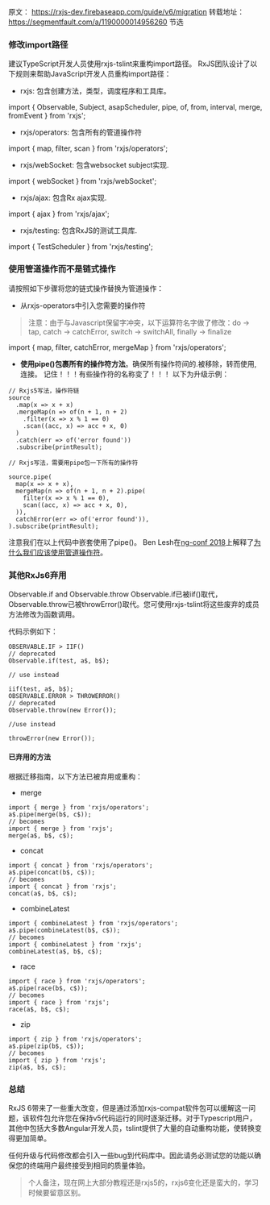 原文：
https://rxjs-dev.firebaseapp.com/guide/v6/migration
转载地址：
https://segmentfault.com/a/1190000014956260
节选
### 修改import路径
建议TypeScript开发人员使用rxjs-tslint来重构import路径。
RxJS团队设计了以下规则来帮助JavaScript开发人员重构import路径：

* rxjs: 包含创建方法，类型，调度程序和工具库。

import { Observable, Subject, asapScheduler, pipe, of, from, interval, merge, fromEvent } from 'rxjs';
* rxjs/operators: 包含所有的管道操作符

import { map, filter, scan } from 'rxjs/operators';
* rxjs/webSocket: 包含websocket subject实现.

import { webSocket } from 'rxjs/webSocket';
* rxjs/ajax: 包含Rx ajax实现.

import { ajax } from 'rxjs/ajax';
* rxjs/testing: 包含RxJS的测试工具库.

import { TestScheduler } from 'rxjs/testing';

### 使用管道操作而不是链式操作
请按照如下步骤将您的链式操作替换为管道操作：

* 从rxjs-operators中引入您需要的操作符

> 注意：由于与Javascript保留字冲突，以下运算符名字做了修改：do -> tap, catch ->
catchError, switch -> switchAll, finally -> finalize

import { map, filter, catchError, mergeMap } from 'rxjs/operators';

* **使用pipe()包裹所有的操作符方法**。确保所有操作符间的.被移除，转而使用,连接。
记住！！！有些操作符的名称变了！！！
以下为升级示例：
```
// Rxjs5写法，操作符链
source
  .map(x => x + x)
  .mergeMap(n => of(n + 1, n + 2)
    .filter(x => x % 1 == 0)
    .scan((acc, x) => acc + x, 0)
  )
  .catch(err => of('error found'))
  .subscribe(printResult);

// Rxjs写法，需要用pipe包一下所有的操作符

source.pipe(
  map(x => x + x),
  mergeMap(n => of(n + 1, n + 2).pipe(
    filter(x => x % 1 == 0),
    scan((acc, x) => acc + x, 0),
  )),
  catchError(err => of('error found')),
).subscribe(printResult);
```
注意我们在以上代码中嵌套使用了pipe()。
Ben Lesh在[ng-conf 2018](https://www.ng-conf.org/sessions/introducing-rxjs6/)上解释了[为什么我们应该使用管道操作符](https://youtu.be/JCXZhe6KsxQ?t=2m30s)。

### 其他RxJs6弃用
Observable.if and Observable.throw
Observable.if已被iif()取代，Observable.throw已被throwError()取代。您可使用rxjs-tslint将这些废弃的成员方法修改为函数调用。

代码示例如下：
```
OBSERVABLE.IF > IIF()
// deprecated
Observable.if(test, a$, b$);

// use instead

iif(test, a$, b$);
OBSERVABLE.ERROR > THROWERROR()
// deprecated
Observable.throw(new Error());

//use instead

throwError(new Error());
```
#### 已弃用的方法
根据迁移指南，以下方法已被弃用或重构：

* merge
```
import { merge } from 'rxjs/operators';
a$.pipe(merge(b$, c$));
// becomes
import { merge } from 'rxjs';
merge(a$, b$, c$);
```
* concat
```
import { concat } from 'rxjs/operators';
a$.pipe(concat(b$, c$));
// becomes
import { concat } from 'rxjs';
concat(a$, b$, c$);
```
* combineLatest
```
import { combineLatest } from 'rxjs/operators';
a$.pipe(combineLatest(b$, c$));
// becomes
import { combineLatest } from 'rxjs';
combineLatest(a$, b$, c$);
```
* race
```
import { race } from 'rxjs/operators';
a$.pipe(race(b$, c$));
// becomes
import { race } from 'rxjs';
race(a$, b$, c$);
```
* zip
```
import { zip } from 'rxjs/operators';
a$.pipe(zip(b$, c$));
// becomes
import { zip } from 'rxjs';
zip(a$, b$, c$);
```

### 总结
RxJS 6带来了一些重大改变，但是通过添加rxjs-compat软件包可以缓解这一问题，该软件包允许您在保持v5代码运行的同时逐渐迁移。对于Typescript用户，其他中包括大多数Angular开发人员，tslint提供了大量的自动重构功能，使转换变得更加简单。

任何升级与代码修改都会引入一些bug到代码库中。因此请务必测试您的功能以确保您的终端用户最终接受到相同的质量体验。

>  个人备注，现在网上大部分教程还是rxjs5的，rxjs6变化还是蛮大的，学习时候要留意区别。
